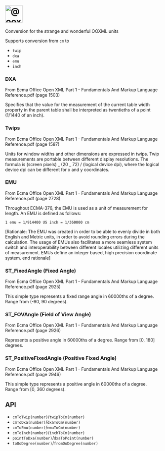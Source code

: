 # <img alt="@ooxml-tools/units" height="56" src="https://github.com/user-attachments/assets/af25018f-79a1-46f4-8ea6-6c572278d4ae" />

Conversion for the strange and wonderful OOXML units

Supports conversion from `cm` to

- `twip`
- `dxa`
- `emu`
- `inch`

### DXA

From Ecma Office Open XML Part 1 - Fundamentals And Markup Language Reference.pdf (page 1503)

Specifies that the value for the measurement of the current table width property in the parent table shall be interpreted as twentieths of a point (1/1440 of an inch).

### Twips

From Ecma Office Open XML Part 1 - Fundamentals And Markup Language Reference.pdf (page 1587)

Units for window widths and other dimensions are expressed in twips. Twip measurements are portable between different display resolutions. The formula is (screen pixels) _ (20 _ 72) / (logical device dpi), where the logical device dpi can be different for x and y coordinates.

### EMU

From Ecma Office Open XML Part 1 - Fundamentals And Markup Language Reference.pdf (page 2728)

Throughout ECMA-376, the EMU is used as a unit of measurement for length. An EMU is defined as follows:

```
1 emu = 1/914400 US inch = 1/360000 cm
```

[Rationale: The EMU was created in order to be able to evenly divide in both English and Metric units, in order to avoid rounding errors during the calculation. The usage of EMUs also facilitates a more seamless system switch and interoperability between different locales utilizing different units of measurement. EMUs define an integer based, high precision coordinate system. end rationale]

### ST_FixedAngle (Fixed Angle)

From Ecma Office Open XML Part 1 - Fundamentals And Markup Language Reference.pdf (page 2925)

This simple type represents a fixed range angle in 60000ths of a degree. Range from (-90, 90 degrees).

### ST_FOVAngle (Field of View Angle)

From Ecma Office Open XML Part 1 - Fundamentals And Markup Language Reference.pdf (page 2926)

Represents a positive angle in 60000ths of a degree. Range from [0, 180] degrees.

### ST_PositiveFixedAngle (Positive Fixed Angle)

From Ecma Office Open XML Part 1 - Fundamentals And Markup Language Reference.pdf (page 2946)

This simple type represents a positive angle in 60000ths of a degree. Range from [0, 360 degrees).

## API

- `cmToTwip(number)`/`twipToCm(number)`
- `cmToDxa(number)`/`dxaToCm(number)`
- `cmToEmu(number)`/`emuToCm(number)`
- `cmToInch(number)`/`inchToCm(number)`
- `pointToDxa(number)`/`dxaToPoint(number)`
- `toOoDegree(number)`/`fromOoDegree(number)`
